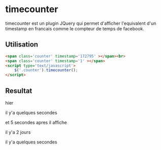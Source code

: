 timecounter
===========
timecounter est un plugin JQuery qui permet d'afficher l'equivalent d'un timestamp en francais comme le compteur de temps de facebook.

Utilisation
-----------
```html
<span class='counter' timestamp='172795' ></span><br>
<span class='counter' timestamp='1' ></span>
<script type='text/javascript'>
	$('.counter').timecounter();
</script>
```

Resultat
--------
hier

il y'a quelques secondes

et 5 secondes apres il affiche

il y'a 2 jours

il y'a quelques secondes
